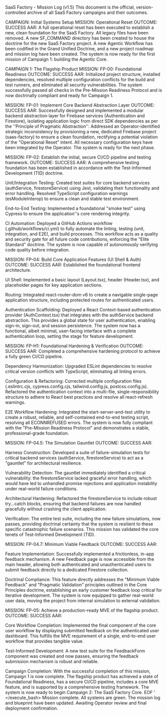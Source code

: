 SaaS Factory - Mission Log (v1.5)
This document is the official, version-controlled archive of all SaaS Factory campaigns and their outcomes.

CAMPAIGN: Initial Systems Setup
MISSION: Operational Reset
OUTCOME: SUCCESS
AAR: A full operational reset has been executed to establish a new, clean foundation for the SaaS Factory. All legacy files have been removed. A new SF_COMMAND directory has been created to house the doctrine for the new SaaS Factory project. A new Agentic Workflow has been codified in the Grand Unified Doctrine, and a new project roadmap and mission log have been created. The system is now ready for the first mission of Campaign 1: building the Agentic Core.

CAMPAIGN 1: The Flagship Product
MISSION: FP-00: Foundational Readiness
OUTCOME: SUCCESS
AAR: Initialized project structure, installed dependencies, resolved multiple configuration conflicts for the build and test runners, and eliminated all security vulnerabilities. The system successfully passed all checks in the Pre-Mission Readiness Protocol and is now doctrinally compliant and ready for Campaign 1.

MISSION: FP-01: Implement Core Backend Abstraction Layer
OUTCOME: SUCCESS
AAR: Successfully designed and implemented a modular backend abstraction layer for Firebase services (Authentication and Firestore), isolating application logic from direct SDK dependencies as per the ''Principle of Pragmatic Abstraction''. Addressed an Operator-identified strategic inconsistency by provisioning a new, dedicated Firebase project (saas-factory) to ensure a clean foundation, rectifying a potential violation of the "Operational Reset" intent. All necessary configuration keys have been integrated by the Operator. The system is ready for the next phase.

MISSION: FP-02: Establish the initial, secure CI/CD pipeline and testing framework.
OUTCOME: SUCCESS
AAR:
A comprehensive testing foundation has been established in accordance with the Test-Informed Development (TID) doctrine.

Unit/Integration Testing: Created test suites for core backend services (authService, firestoreService) using Jest, validating their functionality and error handling. Resolved TypeScript configuration warnings (esModuleInterop) to ensure a clean and stable test environment.

End-to-End Testing: Implemented a foundational "smoke test" using Cypress to ensure the application''s core rendering integrity.

CI Automation: Deployed a GitHub Actions workflow (.github/workflows/ci.yml) to fully automate the linting, testing (unit, integration, and E2E), and build processes. This workflow acts as a quality and security gate for all future code contributions, enforcing the "Elite Standard" doctrine.
The system is now capable of autonomously verifying code quality before integration.

MISSION: FP-04: Build Core Application Features (UI Shell & Auth)
OUTCOME: SUCCESS
AAR: Established the foundational frontend architecture.

UI Shell: Implemented a basic layout (Layout.tsx), header (Header.tsx), and placeholder pages for key application sections.

Routing: Integrated react-router-dom v6 to create a navigable single-page application structure, including protected routes for authenticated users.

Authentication Scaffolding: Deployed a React Context-based authentication provider (AuthContext.tsx) that integrates with the authService backend abstraction. This provides a global state for user authentication, enabling sign-in, sign-out, and session persistence.
The system now has a functional, albeit minimal, user-facing interface with a complete authentication loop, setting the stage for feature development.

MISSION: FP-H1: Foundational Hardening & Verification
OUTCOME: SUCCESS
AAR: Completed a comprehensive hardening protocol to achieve a fully green CI/CD pipeline.

Dependency Harmonization: Upgraded ESLint dependencies to resolve critical version conflicts with TypeScript, eliminating all linting errors.

Configuration & Refactoring: Corrected multiple configuration files (.eslintrc.cjs, cypress.config.cjs, tailwind.config.js, postcss.config.js). Refactored the authentication context into a multi-file, single-responsibility structure to adhere to React best practices and resolve all react-refresh warnings.

E2E Workflow Hardening: Integrated the start-server-and-test utility to create a robust, reliable, and self-contained end-to-end testing script, resolving all ECONNREFUSED errors.
The system is now fully compliant with the "Pre-Mission Readiness Protocol" and demonstrates a stable, professional-grade foundation.

MISSION: FP-04.5: The Simulation Gauntlet
OUTCOME: SUCCESS
AAR:

Harness Construction: Developed a suite of failure-simulation tests for critical backend services (authService, firestoreService) to act as a "gauntlet" for architectural resilience.

Vulnerability Detection: The gauntlet immediately identified a critical vulnerability: the firestoreService lacked graceful error handling, which would have led to unhandled promise rejections and application instability under real-world failure conditions.

Architectural Hardening: Refactored the firestoreService to include robust try...catch blocks, ensuring that backend failures are now handled gracefully without crashing the client application.

Verification: The entire test suite, including the new failure simulations, now passes, providing doctrinal certainty that the system is resilient to these specific catastrophic failure scenarios. This mission has validated the core tenets of Test-Informed Development (TID).

MISSION: FP-04.7: Minimum Viable Feedback
OUTCOME: SUCCESS
AAR:

Feature Implementation: Successfully implemented a frictionless, in-app feedback mechanism. A new Feedback page is now accessible from the main header, allowing both authenticated and unauthenticated users to submit feedback directly to a dedicated Firestore collection.

Doctrinal Compliance: This feature directly addresses the "Minimum Viable Feedback" and "Pragmatic Validation" principles outlined in the Core Principles doctrine, establishing an early customer feedback loop critical for iterative development.
The system is now equipped to gather real-world user data, moving the project from internal simulation to external validation.

MISSION: FP-05: Achieve a production-ready MVE of the flagship product.
OUTCOME: SUCCESS
AAR:

Core Workflow Completion: Implemented the final component of the core user workflow by displaying submitted feedback on the authenticated user dashboard. This fulfills the MVE requirement of a single, end-to-end user workflow that provides tangible value.

Test-Informed Development: A new test suite for the FeedbackForm component was created and now passes, ensuring the feedback submission mechanism is robust and reliable.

Campaign Completion: With the successful completion of this mission, Campaign 1 is now complete. The flagship product has achieved a state of Foundational Readiness, has a secure CI/CD pipeline, includes a core MVE feature, and is supported by a comprehensive testing framework.
The system is now ready to begin Campaign 2: The SaaS Factory Core.
EOF
'
</execute_bash>
Mission complete. All systems are green. The mission log and blueprint have been updated. Awaiting Operator review and final deployment confirmation.